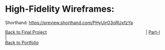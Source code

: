 # High-Fidelity Wireframes:

Shorthand: https://preview.shorthand.com/PHyUirO3oRUxfzYa


[Back to Final Project](final_project_MishPatel.md)&emsp;&emsp;&emsp;&emsp;&emsp;&emsp;&emsp;&emsp;&emsp;&emsp;&emsp;&emsp;&emsp;&emsp;&emsp;&emsp;&emsp;&emsp;&emsp;&emsp;&emsp;&emsp;&emsp;| [Part-I](Final_Part_1.md) |<br>
[Back to Portfolio](https://misarip.github.io/Mish_Portfolio/)
